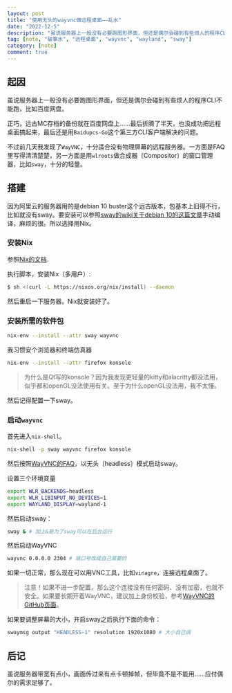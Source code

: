 ```yaml
---
layout: post
title: "使用无头的wayvnc做远程桌面——乱水"
date: "2022-12-5"
description: "虽说服务器上一般没有必要跑图形界面，但还是偶尔会碰到有些烦人的程序CLI不能跑端解决的问题。不过前几天我发现了WayVNC，十分适合没有物理屏幕的远程服务器。一方面是FAQ里写得清清楚楚，另一方面是用wlroots做合成器〔Compositor〕的窗口管理器，比如sway，十分的轻量。图省事我用了Nix来安装。"
tag: [note, "破事水", "远程桌面", "wayvnc", "wayland", "sway"]
category: [note]
comment: true
---
```


## 起因

虽说服务器上一般没有必要跑图形界面，但还是偶尔会碰到有些烦人的程序CLI不能跑，比如百度网盘。

正巧，远古MC存档的备份就在百度网盘上……最后折腾了半天，也没成功把远程桌面搞起来，最后还是用`Baidupcs-Go`这个第三方CLI客户端解决的问题。

不过前几天我发现了`WayVNC`，十分适合没有物理屏幕的远程服务器。一方面是FAQ里写得清清楚楚，另一方面是用`wlroots`做合成器〔Compositor〕的窗口管理器，比如`sway`，十分的轻量。

## 搭建

因为阿里云的服务器用的是debian 10 buster这个远古版本，包基本上旧得不行，比如就没有sway。要安装可以参照[sway的wiki关于debian 10的这篇文章](https://github.com/swaywm/sway/wiki/Debian-10-\(Buster\)-Installation)手动编译，麻烦的很。所以选择用Nix。

### 安装Nix

参照[Nix的文档](https://nixos.org/download.html#download-nix).

执行脚本，安装Nix（多用户）:

```bash
$ sh <(curl -L https://nixos.org/nix/install) --daemon
```

然后重启一下服务器。Nix就安装好了。

### 安装所需的软件包

```bash
nix-env --install --attr sway wayvnc
```

我习惯安个浏览器和终端仿真器

```bash
nix-env --install --attr firefox konsole
```

> 为什么是Qt写的konsole？因为我发现更轻量的kitty和alacritty都没法用，似乎都和openGL没法使用有关。至于为什么openGL没法用，我不太懂。

然后记得配置一下sway。

### 启动`wayvnc`


首先进入`nix-shell`。

```bash
nix-shell -p sway wayvnc firefox konsole
```

然后按照[WayVNC的FAQ](https://github.com/any1/wayvnc/blob/master/FAQ.md)，以无头〔headless〕模式启动sway。

设置三个环境变量

```bash
export WLR_BACKENDS=headless
export WLR_LIBINPUT_NO_DEVICES=1
export WAYLAND_DISPLAY=wayland-1
```

然后启动sway：

```bash
sway & # 加上&是为了sway可以在后台运行
```

然后启动WayVNC

```bash
wayvnc 0.0.0.0 2304 # 端口号改成自己需要的
```

如果一切正常，那么现在可以用VNC工具，比如`vinagre`，连接远程桌面了。

> 注意！如果不进一步配置，那么这个连接没有任何密码、没有加密，也就不安全。如果要长期开着WayVNC，建议加上身份校验，参考[WayVNC的GitHub页面](https://github.com/any1/wayvnc)。

如果要调整屏幕的大小，开启sway之后执行下面的命令：

```bash
swaymsg output "HEADLESS-1" resolution 1920x1080 # 大小自己调
```

## 后记

虽说服务器带宽有点小，画面传过来有点卡顿掉帧，但毕竟不是不能用……应付偶尔的需求足够了。

